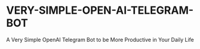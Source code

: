 # VERY-SIMPLE-OPEN-AI-TELEGRAM-BOT
A Very Simple OpenAI Telegram Bot to be More Productive in Your Daily Life 
